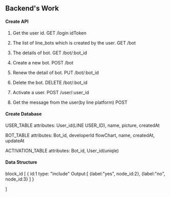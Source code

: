 ## Backend's Work


#### Create API
1. Get the user id.
GET /login idToken

2. The list of line_bots which is created by the user.
GET /bot 

3. The details of bot.
GET /bot/:bot_id 

4. Create a new bot.
POST /bot 

5. Renew the detail of bot.
PUT /bot/:bot_id 

6. Delete the bot.
DELETE /bot/:bot_id

7. Activate a user.
POST /user/:user_id

8. Get the message from the user(by line platform)
POST 



#### Create Database 
USER_TABLE
attributes: User_id(LINE USER_ID), name, picture, createdAt

BOT_TABLE
attributes: Bot_id, developerId flowChart, name, createdAt, updateAt

ACTIVATION_TABLE
attributes: Bot_id, User_id(uniqle)

#### Data Structure

block_id
[
 { id:1
   type: "include"
   Output:[
           {label:"yes", node_id:2},
           {label:"no", node_id:3}
          ]
 }


]
